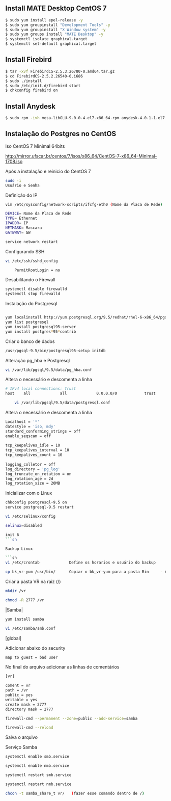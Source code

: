 ## Install MATE Desktop CentOS 7

```sh
$ sudo yum install epel-release -y
$ sudo yum groupinstall "Development Tools" -y
$ sudo yum groupinstall "X Window system" -y
$ sudo yum groups install "MATE Desktop" -y
$ systemctl isolate graphical.target
$ systemctl set-default graphical.target 
```

## Install Firebird

```sh
$ tar -xvf FirebirdCS-2.5.3.26780-0.amd64.tar.gz 
$ cd FirebirdCS-2.5.2.26540-0.i686
$ sudo ./install
$ sudo /etc/init.d/firebird start
$ chkconfig firebird on
```

## Install Anydesk

```sh
$ sudo rpm -ivh mesa-libGLU-9.0.0-4.el7.x86_64.rpm anydesk-4.0.1-1.el7.x86_64.rpm
```



## Instalação do Postgres no CentOS

Iso CentOS 7 Minimal 64bits
	
http://mirror.ufscar.br/centos/7/isos/x86_64/CentOS-7-x86_64-Minimal-1708.iso


Após a instalação e reinicio do CentOS 7

```sh
sudo -i
Usuário e Senha
```

Definição do IP

```sh
vim /etc/sysconfig/network-scripts/ifcfg-eth0 (Nome da Placa de Rede) 

DEVICE= Nome da Placa de Rede
TYPE= Ethernet
IPADDR= IP
NETMASK= Mascara
GATEWAY= GW
```

```sh
service network restart
```

Configurando SSH

```sh
vi /etc/ssh/sshd_config
```

```sh
	PermitRootLogin = no
```
		
Desabilitando o Firewall

```sh
systemctl disable firewalld
systemctl stop firewalld
```
   		
Instalação do Postgresql

```sh

yum localinstall http://yum.postgresql.org/9.5/redhat/rhel-6-x86_64/pgdg-centos95-9.5-3.noarch.rpm
yum list postgresql
yum install postgresql95-server
yum install postgres*95*contrib
```

Criar o banco de dados

```sh
/usr/pgsql-9.5/bin/postgresql95-setup initdb
```

Alteração pg_hba e Postgresql

```sh
vi /var/lib/pgsql/9.5/data/pg_hba.conf	
```

Altera o necessário e descomenta a linha

```sh
# IPv4 local connections: Trust
host    all             all             0.0.0.0/0            trust
```

```sh
	vi /var/lib/pgsql/9.5/data/postgresql.conf
```

Altera o necessário e descomenta a linha

```sh
Localhost = '*'
datestyle = 'iso, mdy'
standard_conforming_strings = off
enable_seqscan = off
	
tcp_keepalives_idle = 10
tcp_keepalives_interval = 10
tcp_keepalives_count = 10
	
logging_colletor = off
log_directory = 'pg_log'
log_truncate_on_rotation = on
log_rotation_age = 2d
log_rotation_size = 20MB
```		

Inicializar com o Linux

```sh
chkconfig postgresql-9.5 on
service postgresql-9.5 restart
```

```sh
vi /etc/selinux/config
```

```sh
selinux=disabled
```
```sh
init 6
```sh

Backup Linux

```sh
vi /etc/crontab 			Define os horarios e usuário do backup
```

```sh
cp bk_vr-yum /usr/bin/		Copiar o bk_vr-yum para a pasta Bin    	- Alterar a versão do postgres no arquivo e acrescentar -p + porta quando não for a padrão
```

Criar a pasta VR na raiz (/)

```sh
mkdir /vr
```

```sh
chmod -R 2777 /vr
```

|Samba|

```sh
yum install samba
```

```sh
vi /etc/samba/smb.conf
```
	
[global]
	
Adicionar abaixo do security

```sh	
map to guest = bad user
```

No final do arquivo adicionar as linhas de comentários

```sh
[vr]

coment = vr
path = /vr
public = yes
writable = yes
create mask = 2777
directory mask = 2777
```

```sh
firewall-cmd --permanent --zone=public --add-service=samba
```

```sh
firewall-cmd --reload
```

Salva o arquivo
	
					
Serviço Samba

```sh
systemctl enable smb.service
```

```sh
systemctl enable nmb.service
```

```sh
systemctl restart smb.service
```

```sh
systemctl restart nmb.service
```

```sh
chcon -t samba_share_t vr/   (fazer esse comando dentro de /)
```
